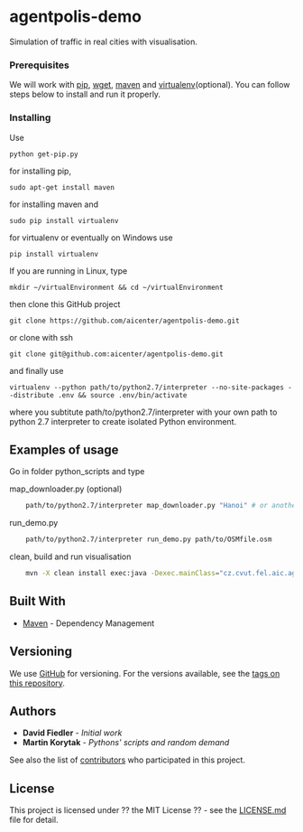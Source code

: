 # agentpolis-demo

Simulation of traffic in real cities with visualisation.


### Prerequisites

We will work with [pip](https://pypi.python.org/pypi/pip), [wget](https://www.gnu.org/software/wget/), [maven](https://maven.apache.org/) and [virtualenv](https://virtualenv.pypa.io/en/stable/)(optional). You can follow steps below to install and run it properly.

### Installing

Use

```
python get-pip.py
```

for installing pip, 

```
sudo apt-get install maven
```

for installing maven and

```
sudo pip install virtualenv
```

for virtualenv or eventually on Windows use


```
pip install virtualenv
```

If you are running in Linux, type


```
mkdir ~/virtualEnvironment && cd ~/virtualEnvironment
```

then clone this GitHub project

```
git clone https://github.com/aicenter/agentpolis-demo.git
```
or clone with ssh
```
git clone git@github.com:aicenter/agentpolis-demo.git
```

and finally use

```
virtualenv --python path/to/python2.7/interpreter --no-site-packages --distribute .env && source .env/bin/activate
```

where you subtitute path/to/python2.7/interpreter with your own path to python 2.7 interpreter to create isolated Python environment.

## Examples of usage

Go in folder python_scripts and type

map_downloader.py (optional)

```bash
    path/to/python2.7/interpreter map_downloader.py "Hanoi" # or another city (there are almost 200 cities all around the world)
```

run_demo.py

```bash
    path/to/python2.7/interpreter run_demo.py path/to/OSMfile.osm
```

clean, build and run visualisation

```bash
    mvn -X clean install exec:java -Dexec.mainClass="cz.cvut.fel.aic.agentpolis.demo.OnDemandVehiclesSimulation"
```

## Built With

* [Maven](https://maven.apache.org/) - Dependency Management

## Versioning

We use [GitHub](https://github.com) for versioning. For the versions available, see the [tags on this repository](https://github.com/aicenter/agentpolis-demo/tags). 

## Authors

* **David Fiedler** - *Initial work*
* **Martin Korytak** - *Pythons' scripts and random demand*

See also the list of [contributors](https://github.com/aicenter/agentpolis-demo/graphs/contributors) who participated in this project.

## License

This project is licensed under ?? the MIT License ?? - see the [LICENSE.md](LICENSE.md) file for detail.


